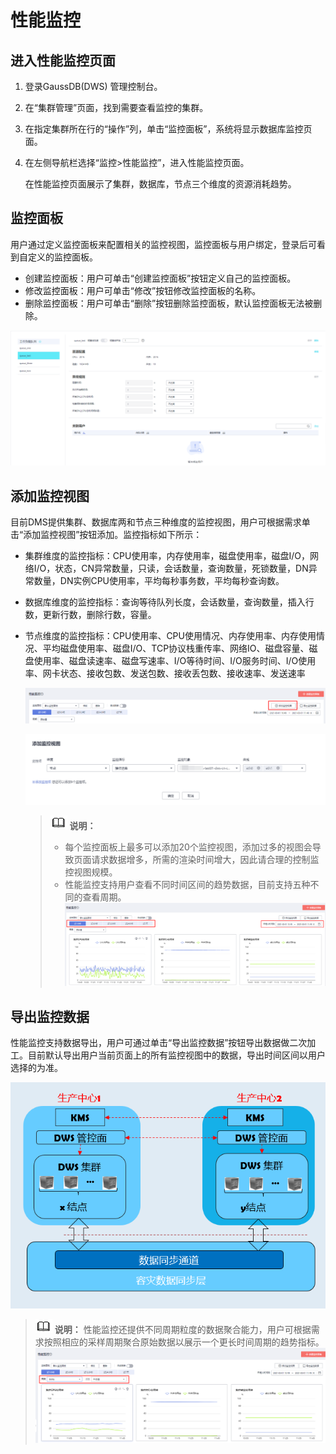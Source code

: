 # 性能监控<a name="ZH-CN_TOPIC_0000001455556745"></a>

## 进入性能监控页面<a name="zh-cn_topic_0000001127581253_section14405578618"></a>

1.  登录GaussDB\(DWS\) 管理控制台。
2.  在“集群管理”页面，找到需要查看监控的集群。
3.  在指定集群所在行的“操作”列，单击“监控面板”，系统将显示数据库监控页面。
4.  在左侧导航栏选择“监控\>性能监控”，进入性能监控页面。

    在性能监控页面展示了集群，数据库，节点三个维度的资源消耗趋势。


## 监控面板<a name="zh-cn_topic_0000001127581253_section11566937773"></a>

用户通过定义监控面板来配置相关的监控视图，监控面板与用户绑定，登录后可看到自定义的监控面板。

-   创建监控面板：用户可单击“创建监控面板”按钮定义自己的监控面板。
-   修改监控面板：用户可单击“修改”按钮修改监控面板的名称。
-   删除监控面板：用户可单击“删除”按钮删除监控面板，默认监控面板无法被删除。

![](figures/9.png)

## 添加监控视图<a name="zh-cn_topic_0000001127581253_section96527577207"></a>

目前DMS提供集群、数据库两和节点三种维度的监控视图，用户可根据需求单击“添加监控视图”按钮添加。监控指标如下所示：

-   集群维度的监控指标：CPU使用率，内存使用率，磁盘使用率，磁盘I/O，网络I/O，状态，CN异常数量，只读，会话数量，查询数量，死锁数量，DN异常数量，DN实例CPU使用率，平均每秒事务数，平均每秒查询数。
-   数据库维度的监控指标：查询等待队列长度，会话数量，查询数量，插入行数，更新行数，删除行数，容量。
-   节点维度的监控指标：CPU使用率、CPU使用情况、内存使用率、内存使用情况、平均磁盘使用率、磁盘I/O、TCP协议栈重传率、网络IO、磁盘容量、磁盘使用率、磁盘读速率、磁盘写速率、I/O等待时间、I/O服务时间、I/O使用率、网卡状态、接收包数、发送包数、接收丢包数、接收速率、发送速率

    ![](figures/zh-cn_image_0000001455716857.png)

    ![](figures/zh-cn_image_0000001405317198.png)

    >![](public_sys-resources/icon-note.gif) **说明：** 
    >-   每个监控面板上最多可以添加20个监控视图，添加过多的视图会导致页面请求数据增多，所需的渲染时间增大，因此请合理的控制监控视图规模。
    >-   性能监控支持用户查看不同时间区间的趋势数据，目前支持五种不同的查看周期。
    >![](figures/1-4.png)


## 导出监控数据<a name="zh-cn_topic_0000001127581253_section0352747104"></a>

性能监控支持数据导出，用户可通过单击“导出监控数据”按钮导出数据做二次加工。目前默认导出用户当前页面上的所有监控视图中的数据，导出时间区间以用户选择的为准。

![](figures/10.png)

>![](public_sys-resources/icon-note.gif) **说明：** 
>性能监控还提供不同周期粒度的数据聚合能力，用户可根据需求按照相应的采样周期聚合原始数据以展示一个更长时间周期的趋势指标。
>![](figures/zh-cn_image_0000001455917193.png)

